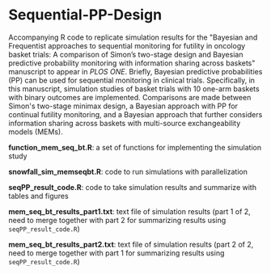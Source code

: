 # Sequential-PP-Design
Accompanying R code to replicate simulation results for the "Bayesian and Frequentist approaches to sequential monitoring for futility in oncology
basket trials: A comparison of Simon’s two-stage design and Bayesian predictive probability monitoring with information sharing across baskets" manuscript to appear in *PLOS ONE*. Briefly, Bayesian predictive probabilities (PP) can be used for sequential monitoring in clinical trials. Specifically, in this manuscript, simulation studies of basket trials with 10 one-arm baskets with binary outcomes are implemented. Comparisons are made between Simon's two-stage minimax design, a Bayesian approach with PP for continual futility monitoring, and a Bayesian approach that further considers information sharing across baskets with multi-source exchangeability models (MEMs).

**function_mem_seq_bt.R**: a set of functions for implementing the simulation study

**snowfall_sim_memseqbt.R**: code to run simulations with parallelization

**seqPP_result_code.R**: code to take simulation results and summarize with tables and figures

**mem_seq_bt_results_part1.txt**: text file of simulation results (part 1 of 2, need to merge together with part 2 for summarizing results using `seqPP_result_code.R`)

**mem_seq_bt_results_part2.txt**: text file of simulation results (part 2 of 2, need to merge together with part 1 for summarizing results using `seqPP_result_code.R`)
